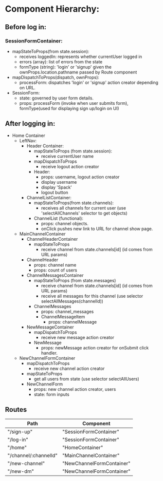# Component Hierarchy:

## Before log in: 
### SessionFormContainer: 
  - mapStateToProps(from state.session):
    + receives loggedIn: represents whether currentUser logged in
    + errors (array): list of errors from the state
    + formType (string): 'login' or 'signup' given the ownProps.location.pathname passed by Route component
  - mapDispatchToProps(dispatch, ownProps):
    + processForm: dispatches 'login' or 'signup' action creator depending on URL.
   - SessionForm:
      + state: governed by user form details.
      + props: processForm (invoke when user submits form), formType(used for displaying sign up/login on UI)

## After logging in:
 - Home Container
   - LeftNav:
     - Header Container:
       + mapStateToProps (from state.session):
          * receive currentUser name 
       + mapDispatchToProps
          * receive logout action creator 
       + Header:
          * props: username, logout action creator
          * display username 
          * display 'Spack'
          * logout button 
      - ChannelListContainer:
        + mapStateToProps(from state.channels):
          * receives all channels for current user (use 'selectAllChannels' selector to get objects)
        + ChannelList (functional):
          * props: channel objects.
          * onClick pushes new link to URL for channel show page.  
    - MainChannelContainer
       - ChannelHeaderContainer
          - mapStateToProps
            + receive channel from state.channels[id] (id comes from URL params)
        - ChannelHeader
          + props: channel name 
          + props: count of users
       - ChannelMessagesContainer
         + mapStateToProps (from state.messages)
            * receive channel from state.channels[id] (id comes from URL params)
            * receive all messages for this channel (use selector selectAllMessages(channelId))
         + ChannelMessages
            * props: channel_messages 
            * ChannelMessageItem
              - props: channelMessage
       - NewMessageContainer
          + mapDispatchToProps
            * receive new message action creator 
         + NewMessage
            * props: newMessage action creator for onSubmit click handler.
     - NewChannelFormContainer
        + mapDispatchToProps
            * receive new channel action creator 
        + mapStateToProps
            * get all users from state (use selector selectAllUsers)
        + NewChannelForm
            * props: new channel action creator, users 
            * state: form inputs
    
## Routes

|Path   | Component   |
|-------|-------------|
| "/sign-up" | "SessionFormContainer" |
| "/log-in" | "SessionFormContainer" |
| "/home" | "HomeContainer" |
| "/channel/:channelId" | "MainChannelContainer" |
| "/new-channel" | "NewChannelFormContainer" |
| "/new-dm" | "NewChannelFormContainer" |

        
